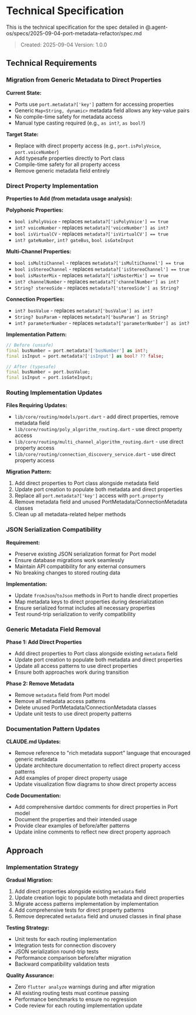 # Technical Specification

This is the technical specification for the spec detailed in @.agent-os/specs/2025-09-04-port-metadata-refactor/spec.md

> Created: 2025-09-04
> Version: 1.0.0

## Technical Requirements

### Migration from Generic Metadata to Direct Properties

**Current State:**
- Ports use `port.metadata?['key']` pattern for accessing properties
- Generic `Map<String, dynamic>` metadata field allows any key-value pairs
- No compile-time safety for metadata access
- Manual type casting required (e.g., `as int?`, `as bool?`)

**Target State:**
- Replace with direct property access (e.g., `port.isPolyVoice`, `port.voiceNumber`)
- Add typesafe properties directly to Port class
- Compile-time safety for all property access
- Remove generic metadata field entirely

### Direct Property Implementation

**Properties to Add (from metadata usage analysis):**

**Polyphonic Properties:**
- `bool isPolyVoice` - replaces `metadata?['isPolyVoice'] == true`
- `int? voiceNumber` - replaces `metadata?['voiceNumber'] as int?`
- `bool isVirtualCV` - replaces `metadata?['isVirtualCV'] == true`
- `int? gateNumber`, `int? gateBus`, `bool isGateInput`

**Multi-Channel Properties:**
- `bool isMultiChannel` - replaces `metadata?['isMultiChannel'] == true`
- `bool isStereoChannel` - replaces `metadata?['isStereoChannel'] == true`
- `bool isMasterMix` - replaces `metadata?['isMasterMix'] == true`
- `int? channelNumber` - replaces `metadata?['channelNumber'] as int?`
- `String? stereoSide` - replaces `metadata?['stereoSide'] as String?`

**Connection Properties:**
- `int? busValue` - replaces `metadata?['busValue'] as int?`
- `String? busParam` - replaces `metadata?['busParam'] as String?`
- `int? parameterNumber` - replaces `metadata?['parameterNumber'] as int?`

**Implementation Pattern:**
```dart
// Before (unsafe)
final busNumber = port.metadata?['busNumber'] as int?;
final isInput = port.metadata?['isInput'] as bool? ?? false;

// After (typesafe)
final busNumber = port.busValue;
final isInput = port.isGateInput;
```

### Routing Implementation Updates

**Files Requiring Updates:**
- `lib/core/routing/models/port.dart` - add direct properties, remove metadata field
- `lib/core/routing/poly_algorithm_routing.dart` - use direct property access
- `lib/core/routing/multi_channel_algorithm_routing.dart` - use direct property access
- `lib/core/routing/connection_discovery_service.dart` - use direct property access

**Migration Pattern:**
1. Add direct properties to Port class alongside metadata field
2. Update port creation to populate both metadata and direct properties
3. Replace all `port.metadata?['key']` access with `port.property`
4. Remove metadata field and unused PortMetadata/ConnectionMetadata classes
5. Clean up all metadata-related helper methods

### JSON Serialization Compatibility

**Requirement:**
- Preserve existing JSON serialization format for Port model
- Ensure database migrations work seamlessly
- Maintain API compatibility for any external consumers
- No breaking changes to stored routing data

**Implementation:**
- Update `fromJson`/`toJson` methods in Port to handle direct properties
- Map metadata keys to direct properties during deserialization
- Ensure serialized format includes all necessary properties
- Test round-trip serialization to verify compatibility

### Generic Metadata Field Removal

**Phase 1: Add Direct Properties**
- Add direct properties to Port class alongside existing `metadata` field
- Update port creation to populate both metadata and direct properties
- Update all access patterns to use direct properties
- Ensure both approaches work during transition

**Phase 2: Remove Metadata**
- Remove `metadata` field from Port model
- Remove all metadata access patterns
- Delete unused PortMetadata/ConnectionMetadata classes
- Update unit tests to use direct property patterns

### Documentation Pattern Updates

**CLAUDE.md Updates:**
- Remove reference to "rich metadata support" language that encouraged generic metadata
- Update architecture documentation to reflect direct property access patterns
- Add examples of proper direct property usage
- Update visualization flow diagrams to show direct property access

**Code Documentation:**
- Add comprehensive dartdoc comments for direct properties in Port model
- Document the properties and their intended usage
- Provide clear examples of before/after patterns
- Update inline comments to reflect new direct property approach

## Approach

### Implementation Strategy

**Gradual Migration:**
1. Add direct properties alongside existing `metadata` field
2. Update creation logic to populate both metadata and direct properties
3. Migrate access patterns implementation by implementation
4. Add comprehensive tests for direct property patterns
5. Remove deprecated `metadata` field and unused classes in final phase

**Testing Strategy:**
- Unit tests for each routing implementation
- Integration tests for connection discovery
- JSON serialization round-trip tests
- Performance comparison before/after migration
- Backward compatibility validation tests

**Quality Assurance:**
- Zero `flutter analyze` warnings during and after migration
- All existing routing tests must continue passing
- Performance benchmarks to ensure no regression
- Code review for each routing implementation update